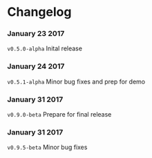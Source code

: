 # Changelog

### January 23 2017
`v0.5.0-alpha` Inital release

### January 24 2017
`v0.5.1-alpha` Minor bug fixes and prep for demo

### January 31 2017
`v0.9.0-beta` Prepare for final release

### January 31 2017
`v0.9.5-beta` Minor bug fixes
